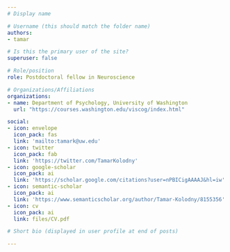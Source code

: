 ```yaml
---
# Display name

# Username (this should match the folder name)
authors:
- tamar

# Is this the primary user of the site?
superuser: false

# Role/position
role: Postdoctoral fellow in Neuroscience

# Organizations/Affiliations
organizations:
- name: Department of Psychology, University of Washington
  url: "https://courses.washington.edu/viscog/index.html"

social:
- icon: envelope
  icon_pack: fas
  link: 'mailto:tamark@uw.edu'
- icon: twitter
  icon_pack: fab
  link: 'https://twitter.com/TamarKolodny'
- icon: google-scholar
  icon_pack: ai
  link: 'https://scholar.google.com/citations?user=nPBICigAAAAJ&hl=iw'
- icon: semantic-scholar
  icon_pack: ai
  link: 'https://www.semanticscholar.org/author/Tamar-Kolodny/8155356'
- icon: cv
  icon_pack: ai
  link: files/CV.pdf

# Short bio (displayed in user profile at end of posts)

---
```

<div style='text-align:justify'>
</div>

